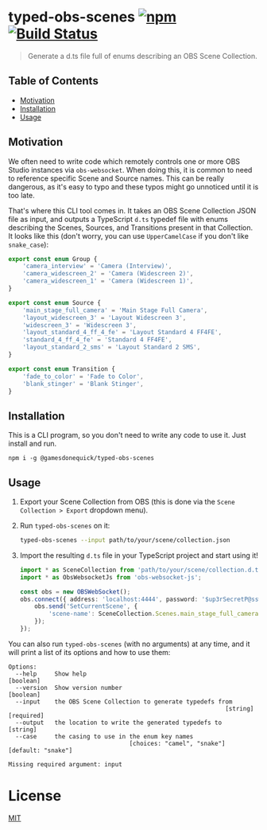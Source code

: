 # typed-obs-scenes [![npm](https://img.shields.io/npm/v/@gamesdonequick/typed-obs-scenes.svg)](https://www.npmjs.com/package/@gamesdonequick/typed-obs-scenes) [![Build Status](https://dev.azure.com/gamesdonequick/typed-obs-scenes/_apis/build/status/GamesDoneQuick.typed-obs-scenes?branchName=master)](https://dev.azure.com/gamesdonequick/typed-obs-scenes/_build/latest?definitionId=9&branchName=master)

> Generate a d.ts file full of enums describing an OBS Scene Collection.

## Table of Contents

-   [Motivation](#motivation)
-   [Installation](#installation)
-   [Usage](#usage)

## Motivation

We often need to write code which remotely controls one or more OBS Studio instances via `obs-websocket`. When doing this, it is common to need to reference specific Scene and Source names. This can be really dangerous, as it's easy to typo and these typos might go unnoticed until it is too late.

That's where this CLI tool comes in. It takes an OBS Scene Collection JSON file as input, and outputs a TypeScript `d.ts` typedef file with enums describing the Scenes, Sources, and Transitions present in that Collection. It looks like this (don't worry, you can use `UpperCamelCase` if you don't like `snake_case`):

```ts
export const enum Group {
	'camera_interview' = 'Camera (Interview)',
	'camera_widescreen_2' = 'Camera (Widescreen 2)',
	'camera_widescreen_1' = 'Camera (Widescreen 1)',
}

export const enum Source {
	'main_stage_full_camera' = 'Main Stage Full Camera',
	'layout_widescreen_3' = 'Layout Widescreen 3',
	'widescreen_3' = 'Widescreen 3',
	'layout_standard_4_ff_4_fe' = 'Layout Standard 4 FF4FE',
	'standard_4_ff_4_fe' = 'Standard 4 FF4FE',
	'layout_standard_2_sms' = 'Layout Standard 2 SMS',
}

export const enum Transition {
	'fade_to_color' = 'Fade to Color',
	'blank_stinger' = 'Blank Stinger',
}
```

## Installation

This is a CLI program, so you don't need to write any code to use it. Just install and run.

```
npm i -g @gamesdonequick/typed-obs-scenes
```

## Usage

1. Export your Scene Collection from OBS (this is done via the `Scene Collection > Export` dropdown menu).
2. Run `typed-obs-scenes` on it:

    ```bash
    typed-obs-scenes --input path/to/your/scene/collection.json
    ```

3. Import the resulting `d.ts` file in your TypeScript project and start using it!

    ```ts
    import * as SceneCollection from 'path/to/your/scene/collection.d.ts';
    import * as ObsWebsocketJs from 'obs-websocket-js';

    const obs = new OBSWebSocket();
    obs.connect({ address: 'localhost:4444', password: '$up3rSecretP@ssw0rd' }).then(() => {
    	obs.send('SetCurrentScene', {
    		'scene-name': SceneCollection.Scenes.main_stage_full_camera,
    	});
    });
    ```

You can also run `typed-obs-scenes` (with no arguments) at any time, and it will print a list of its options and how to use them:

```
Options:
  --help     Show help                                                 [boolean]
  --version  Show version number                                       [boolean]
  --input    the OBS Scene Collection to generate typedefs from
                                                             [string] [required]
  --output   the location to write the generated typedefs to            [string]
  --case     the casing to use in the enum key names
                                  [choices: "camel", "snake"] [default: "snake"]

Missing required argument: input
```

# License

[MIT](LICENSE)

